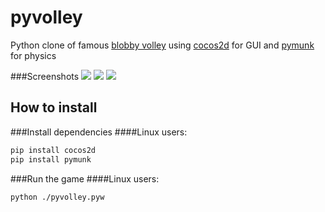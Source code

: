 pyvolley
========

Python clone of famous [blobby volley](http://www.blobby-volley.net/) using [cocos2d](http://cocos2d.org/) for GUI and [pymunk](http://www.pymunk.org) for physics

###Screenshots
![](http://i.imgur.com/k0gDp2o.png)
![](http://i.imgur.com/T8ydXIj.png)
![](http://i.imgur.com/e8bPpW6.png)

How to install
--------------
###Install dependencies
####Linux users:
```bash
pip install cocos2d
pip install pymunk
```
###Run the game
####Linux users:
```bash
python ./pyvolley.pyw
```
